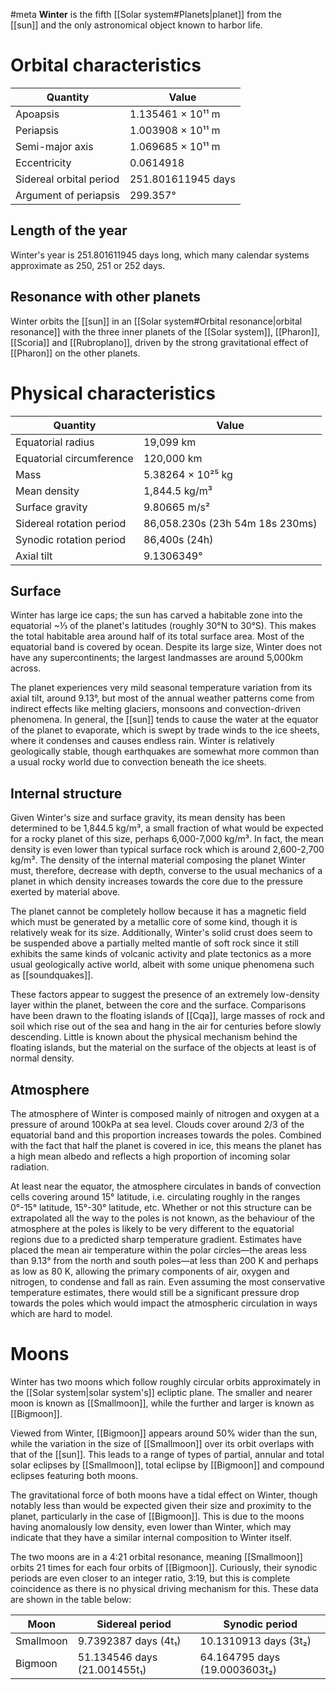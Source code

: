 #meta 
**Winter** is the fifth [[Solar system#Planets|planet]] from the [[sun]] and the only astronomical object known to harbor life.
# Orbital characteristics
| Quantity                | Value              |
| ----------------------- | ------------------ |
| Apoapsis                | 1.135461 × 10¹¹ m  |
| Periapsis               | 1.003908 × 10¹¹ m  |
| Semi-major axis         | 1.069685 × 10¹¹ m  |
| Eccentricity            | 0.0614918          |
| Sidereal orbital period | 251.801611945 days |
| Argument of periapsis   | 299.357°           |
## Length of the year
Winter's year is 251.801611945 days long, which many calendar systems approximate as 250, 251 or 252 days.
## Resonance with other planets
Winter orbits the [[sun]] in an [[Solar system#Orbital resonance|orbital resonance]] with the three inner planets of the [[Solar system]], [[Pharon]], [[Scoria]] and [[Rubroplano]], driven by the strong gravitational effect of [[Pharon]] on the other planets.
# Physical characteristics
| Quantity                 | Value                           |
| ------------------------ | ------------------------------- |
| Equatorial radius        | 19,099 km                       |
| Equatorial circumference | 120,000 km                      |
| Mass                     | 5.38264 × 10²⁵ kg               |
| Mean density             | 1,844.5 kg/m³                   |
| Surface gravity          | 9.80665 m/s²                    |
| Sidereal rotation period | 86,058.230s (23h 54m 18s 230ms) |
| Synodic rotation period  | 86,400s (24h)                   |
| Axial tilt               | 9.1306349°                      |
## Surface
Winter has large ice caps; the sun has carved a habitable zone into the equatorial ~⅓ of the planet's latitudes (roughly 30°N to 30°S). This makes the total habitable area around half of its total surface area. Most of the equatorial band is covered by ocean. Despite its large size, Winter does not have any supercontinents; the largest landmasses are around 5,000km across.

The planet experiences very mild seasonal temperature variation from its axial tilt, around 9.13°, but most of the annual weather patterns come from indirect effects like melting glaciers, monsoons and convection-driven phenomena. In general, the [[sun]] tends to cause the water at the equator of the planet to evaporate, which is swept by trade winds to the ice sheets, where it condenses and causes endless rain. Winter is relatively geologically stable, though earthquakes are somewhat more common than a usual rocky world due to convection beneath the ice sheets.
## Internal structure
Given Winter's size and surface gravity, its mean density has been determined to be 1,844.5 kg/m³, a small fraction of what would be expected for a rocky planet of this size, perhaps 6,000-7,000 kg/m³. In fact, the mean density is even lower than typical surface rock which is around 2,600-2,700 kg/m³. The density of the internal material composing the planet Winter must, therefore, decrease with depth, converse to the usual mechanics of a planet in which density increases towards the core due to the pressure exerted by material above.

The planet cannot be completely hollow because it has a magnetic field which must be generated by a metallic core of some kind, though it is relatively weak for its size. Additionally, Winter's solid crust does seem to be suspended above a partially melted mantle of soft rock since it still exhibits the same kinds of volcanic activity and plate tectonics as a more usual geologically active world, albeit with some unique phenomena such as [[soundquakes]].

These factors appear to suggest the presence of an extremely low-density layer within the planet, between the core and the surface. Comparisons have been drawn to the floating islands of [[Cqa]], large masses of rock and soil which rise out of the sea and hang in the air for centuries before slowly descending. Little is known about the physical mechanism behind the floating islands, but the material on the surface of the objects at least is of normal density.
## Atmosphere
The atmosphere of Winter is composed mainly of nitrogen and oxygen at a pressure of around 100kPa at sea level. Clouds cover around 2/3 of the equatorial band and this proportion increases towards the poles. Combined with the fact that half the planet is covered in ice, this means the planet has a high mean albedo and reflects a high proportion of incoming solar radiation.

At least near the equator, the atmosphere circulates in bands of convection cells covering around 15° latitude, i.e. circulating roughly in the ranges 0°-15° latitude, 15°-30° latitude, etc. Whether or not this structure can be extrapolated all the way to the poles is not known, as the behaviour of the atmosphere at the poles is likely to be very different to the equatorial regions due to a predicted sharp temperature gradient. Estimates have placed the mean air temperature within the polar circles—the areas less than 9.13° from the north and south poles—at less than 200 K and perhaps as low as 80 K, allowing the primary components of air, oxygen and nitrogen, to condense and fall as rain. Even assuming the most conservative temperature estimates, there would still be a significant pressure drop towards the poles which would impact the atmospheric circulation in ways which are hard to model.
# Moons
Winter has two moons which follow roughly circular orbits approximately in the [[Solar system|solar system's]] ecliptic plane. The smaller and nearer moon is known as [[Smallmoon]], while the further and larger is known as [[Bigmoon]].

Viewed from Winter, [[Bigmoon]] appears around 50% wider than the sun, while the variation in the size of [[Smallmoon]] over its orbit overlaps with that of the [[sun]]. This leads to a range of types of partial, annular and total solar eclipses by [[Smallmoon]], total eclipse by [[Bigmoon]] and compound eclipses featuring both moons. 

The gravitational force of both moons have a tidal effect on Winter, though notably less than would be expected given their size and proximity to the planet, particularly in the case of [[Bigmoon]]. This is due to the moons having anomalously low density, even lower than Winter, which may indicate that they have a similar internal composition to Winter itself.

The two moons are in a 4:21 orbital resonance, meaning [[Smallmoon]] orbits 21 times for each four orbits of [[Bigmoon]]. Curiously, their synodic periods are even closer to an integer ratio, 3:19, but this is complete coincidence as there is no physical driving mechanism for this. These data are shown in the table below:

| Moon      | Sidereal period              | Synodic period                |
| --------- | ---------------------------- | ----------------------------- |
| Smallmoon | 9.7392387 days (4t₁)         | 10.1310913 days (3t₂)         |
| Bigmoon   | 51.134546 days (21.001455t₁) | 64.164795 days (19.0003603t₂) |